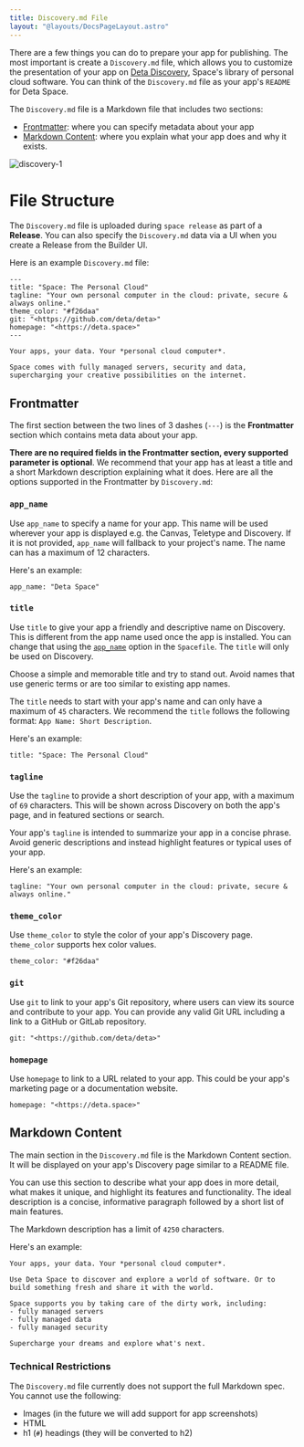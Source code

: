 ```yaml
---
title: Discovery.md File
layout: "@layouts/DocsPageLayout.astro"
---
```


There are a few things you can do to prepare your app for publishing. The most important is create a `Discovery.md` file, which allows you to customize the presentation of your app on [Deta Discovery](/docs/en/use/space-apps/discovery), Space's library of personal cloud software. You can think of the `Discovery.md` file as your app's `README` for Deta Space.

The `Discovery.md` file is a Markdown file that includes two sections:

- [Frontmatter](#frontmatter): where you can specify metadata about your app
- [Markdown Content](#markdown-content): where you explain what your app does and why it exists.

![discovery-1](/docs_assets/publish/discovery-md-1.png)

# File Structure

The `Discovery.md` file is uploaded during `space release` as part of a **Release**. You can also specify the `Discovery.md` data via a UI when you create a Release from the Builder UI.

Here is an example `Discovery.md` file:

```
---
title: "Space: The Personal Cloud"
tagline: "Your own personal computer in the cloud: private, secure & always online."
theme_color: "#f26daa"
git: "<https://github.com/deta/deta>"
homepage: "<https://deta.space>"
---

Your apps, your data. Your *personal cloud computer*.

Space comes with fully managed servers, security and data, supercharging your creative possibilities on the internet.
```

## Frontmatter

The first section between the two lines of 3 dashes (`---`) is the **Frontmatter** section which contains meta data about your app.

**There are no required fields in the Frontmatter section, every supported parameter is optional**. We recommend that your app has at least a title and a short Markdown description explaining what it does. Here are all the options supported in the Frontmatter by `Discovery.md`:

### `app_name`

Use `app_name` to specify a name for your app. This name will be used wherever your app is displayed e.g. the Canvas, Teletype and Discovery. If it is not provided, `app_name` will fallback to your project's name. The name can has a maximum of 12 characters.

Here's an example:

```
app_name: "Deta Space"
```

### `title`

Use `title` to give your app a friendly and descriptive name on Discovery. This is different from the app name used once the app is installed. You can change that using the [`app_name`](docs/en/build/reference/spacefile#app_name) option in the `Spacefile`. The `title` will only be used on Discovery.

Choose a simple and memorable title and try to stand out. Avoid names that use generic terms or are too similar to existing app names.

The `title` needs to start with your app's name and can only have a maximum of `45` characters. We recommend the `title` follows the following format: `App Name: Short Description`.

Here's an example:

```
title: "Space: The Personal Cloud"
```

### `tagline`

Use the `tagline` to provide a short description of your app, with a maximum of `69` characters. This will be shown across Discovery on both the app's page, and in featured sections or search.

Your app's `tagline` is intended to summarize your app in a concise phrase. Avoid generic descriptions and instead highlight features or typical uses of your app.

Here's an example:

```
tagline: "Your own personal computer in the cloud: private, secure & always online."
```

### `theme_color`

Use `theme_color` to style the color of your app's Discovery page. `theme_color` supports hex color values.

```
theme_color: "#f26daa"
```

### `git`

Use `git` to link to your app's Git repository, where users can view its source and contribute to your app. You can provide any valid Git URL including a link to a GitHub or GitLab repository.

```
git: "<https://github.com/deta/deta>"
```

### `homepage`

Use `homepage` to link to a URL related to your app. This could be your app's marketing page or a documentation website.

```
homepage: "<https://deta.space>"
```

## Markdown Content

The main section in the `Discovery.md` file is the Markdown Content section. It will be displayed on your app's Discovery page similar to a README file.

You can use this section to describe what your app does in more detail, what makes it unique, and highlight its features and functionality. The ideal description is a concise, informative paragraph followed by a short list of main features.

The Markdown description has a limit of `4250` characters.

Here's an example:

```
Your apps, your data. Your *personal cloud computer*.

Use Deta Space to discover and explore a world of software. Or to build something fresh and share it with the world.

Space supports you by taking care of the dirty work, including:
- fully managed servers
- fully managed data
- fully managed security

Supercharge your dreams and explore what's next.
```

### Technical Restrictions

The `Discovery.md` file currently does not support the full Markdown spec. You cannot use the following:

- Images (in the future we will add support for app screenshots)
- HTML
- h1 (`#`) headings (they will be converted to h2)